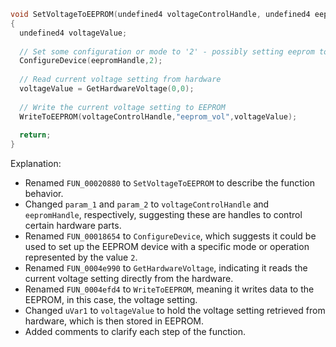 ```c
void SetVoltageToEEPROM(undefined4 voltageControlHandle, undefined4 eepromHandle)
{
  undefined4 voltageValue;
  
  // Set some configuration or mode to '2' - possibly setting eeprom to write mode
  ConfigureDevice(eepromHandle,2);
  
  // Read current voltage setting from hardware
  voltageValue = GetHardwareVoltage(0,0);
  
  // Write the current voltage setting to EEPROM
  WriteToEEPROM(voltageControlHandle,"eeprom_vol",voltageValue);
  
  return;
}
```

Explanation:
- Renamed `FUN_00020880` to `SetVoltageToEEPROM` to describe the function behavior.
- Changed `param_1` and `param_2` to `voltageControlHandle` and `eepromHandle`, respectively, suggesting these are handles to control certain hardware parts.
- Renamed `FUN_00018654` to `ConfigureDevice`, which suggests it could be used to set up the EEPROM device with a specific mode or operation represented by the value `2`.
- Renamed `FUN_0004e990` to `GetHardwareVoltage`, indicating it reads the current voltage setting directly from the hardware.
- Renamed `FUN_0004efd4` to `WriteToEEPROM`, meaning it writes data to the EEPROM, in this case, the voltage setting.
- Changed `uVar1` to `voltageValue` to hold the voltage setting retrieved from hardware, which is then stored in EEPROM.
- Added comments to clarify each step of the function.